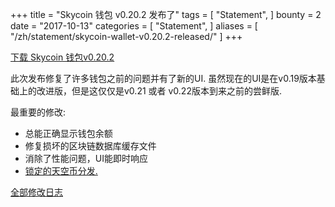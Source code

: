 +++
title = "Skycoin 钱包 v0.20.2 发布了"
tags = [
    "Statement",
]
bounty = 2
date = "2017-10-13"
categories = [
    "Statement",
]
aliases = [
	"/zh/statement/skycoin-wallet-v0.20.2-released/"
]
+++

[下载 Skycoin 钱包v0.20.2](https://www.skycoin.net/downloads/)

此次发布修复了许多钱包之前的问题并有了新的UI. 虽然现在的UI是在v0.19版本基础上的改进版，但是这仅仅是v0.21 或者 v0.22版本到来之前的尝鲜版.

最重要的修改:

- 总能正确显示钱包余额
- 修复损坏的区块链数据库缓存文件
- 消除了性能问题，UI能即时响应
- [锁定的天空币分发.](/statement/skycoin-distribution-plan/#timelocked-distribution)

[全部修改日志](https://github.com/skycoin/skycoin/blob/master/CHANGELOG.md#0200---2017-10-10)
